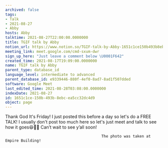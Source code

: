 ```yaml
---
archived: false
tags:
- Talk
- 2021-08-27
- Abby
hosts: Abby
talktime: 2021-08-27T22:00:00.0000000
title: TGIF talk by Abby
notion_url: https://www.notion.so/TGIF-talk-by-Abby-1651c1ce150b493b8ebcea5cc32dc4d9
meeting_link: meet.google.com/cmd-sxum-dwr
sign_up_here: "Just leave a comment below \U0001F642"
created_time: 2021-08-17T19:09:00.0000000
name: TGIF talk by Abby
parent_type: database_id
language_level: intermediate to advanced
parent_database_id: e9339446-880f-4ef0-8ad7-8ad1f507dded
software: Google Meet
last_edited_time: 2021-08-28T03:08:00.0000000
indexDate: 2021-08-27
id: 1651c1ce-150b-493b-8ebc-ea5cc32dc4d9
object: page
---
```




Thank God It's Friday! I just posted this before a day so let's do a FREE TALK!
I usually don't post too much here so let's just meet and talk to see how it goes😆👍🏻
Can’t wait to see y’all soon!



                                               The photo was taken at Empire Building!











